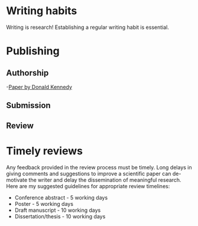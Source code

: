 # Writing habits
Writing is research! Establishing a regular writing habit is essential. 

# Publishing
## Authorship
-[Paper by Donald Kennedy](https://doresearch.stanford.edu/policies/research-policy-handbook/conduct-research/academic-authorship#anchor-2295)
## Submission
## Review

# Timely reviews
Any feedback provided in the review process must be timely. Long delays in giving comments and suggestions to improve a scientific paper can de-motivate the writer and delay the dissemination of meaningful research. Here are my suggested guidelines for appropriate review timelines:
- Conference abstract - 5 working days
- Poster - 5 working days
- Draft manuscript - 10 working days
- Dissertation/thesis - 10 working days

